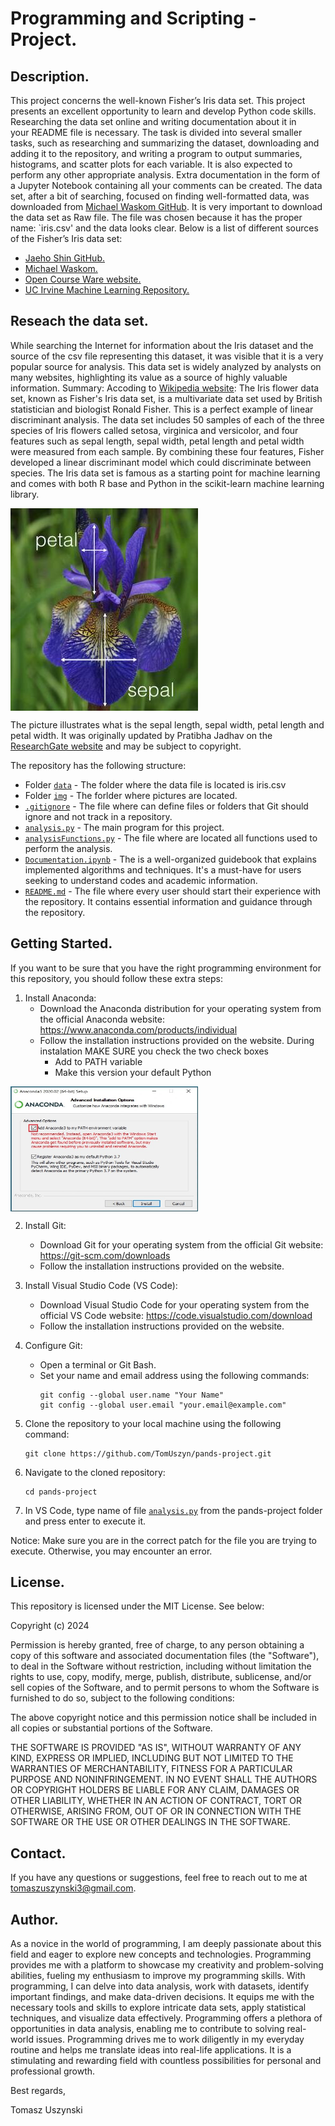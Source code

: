 # Programming and Scripting - Project.

## Description.
This project concerns the well-known Fisher’s Iris data set. This project presents an excellent opportunity to learn and develop Python code skills. Researching the data set online and writing documentation about it in your README file is necessary. The task is divided into several smaller tasks, such as researching and summarizing the dataset, downloading and adding it to the repository, and writing a program to output summaries, histograms, and scatter plots for each variable. It is also expected to perform any other appropriate analysis. Extra documentation in the form of a Jupyter Notebook containing all your comments can be created. The data set, after a bit of searching, focused on finding well-formatted data, was downloaded from [Michael Waskom GitHub](https://github.com/mwaskom/seaborn-data/blob/master/iris.csv). It is very important to download the data set as Raw file. The file was chosen because it has the proper name: `iris.csv' and the data looks clear.
Below is a list of different sources of the Fisher’s Iris data set:

* [Jaeho Shin GitHub.](https://gist.github.com/netj/8836201)
* [Michael Waskom.](https://github.com/mwaskom/seaborn-data/blob/master/iris.csv)
* [Open Course Ware website.](https://ocw.mit.edu/courses/15-097-prediction-machine-learning-and-statistics-spring-2012/89d88c5528513adc4002a1618ce2efb0_iris.csv)
* [UC Irvine Machine Learning Repository.](https://archive.ics.uci.edu/dataset/53/iris)



## Reseach the data set.
While searching the Internet for information about the Iris dataset and the source of the csv file representing this dataset, it was visible that it is a very popular source for analysis.
This data set is widely analyzed by analysts on many websites, highlighting its value as a source of highly valuable information.
Summary:
Accoding to [Wikipedia website](https://en.wikipedia.org/wiki/Iris_flower_data_set):
The Iris flower data set, known as Fisher's Iris data set, is a multivariate data set used by British statistician and biologist Ronald Fisher. This is a perfect example of linear discriminant analysis. The data set includes 50 samples of each of the three species of Iris flowers called setosa, virginica and versicolor, and four features such as sepal length, sepal width, petal length and petal width were measured from each sample. By combining these four features, Fisher developed a linear discriminant model which could discriminate between species. The Iris data set is famous as a starting point for machine learning and comes with both R base and Python in the scikit-learn machine learning library.

<img src="img/Description-of-IRIS-dataset-showing-Petal-length-Sepal-length-Petal-width-and-Sepal.png"  width="300" height="324" img align='center'>

The picture illustrates what is the sepal length, sepal width, petal length and petal width. It was originally updated by Pratibha Jadhav on the [ResearchGate website](https://www.researchgate.net/figure/Description-of-IRIS-dataset-showing-Petal-length-Sepal-length-Petal-width-and-Sepal_fig1_342859543) and may be subject to copyright.

The repository has the following structure:
* Folder [`data`](data) - The folder where the data file is located is iris.csv
* Folder [`img`](img) - The forlder where pictures are located.
* [`.gitignore`](.gitignore) - The file where can define files or folders that Git should ignore and not track in a repository.
* [`analysis.py`](analysis.py) - The main program for this project.
* [`analysisFunctions.py`](analysisFunctions.py) - The file where are located all functions used to perform the analysis.
* [`Documentation.ipynb`](Documentation.ipynb) - The is a well-organized guidebook that explains implemented algorithms and techniques. It's a must-have for users seeking to understand codes and academic information. 
* [`README.md`](README.md) - The file where every user should start their experience with the repository. It contains essential information and guidance through the repository.


## Getting Started.

If you want to be sure that you have the right programming environment for this repository, you should follow these extra 
steps:

1. Install Anaconda: 
    - Download the Anaconda distribution for your operating system from the official Anaconda website: https://www.anaconda.com/products/individual
    - Follow the installation instructions provided on the website. 
      During instalation MAKE SURE you check the two check boxes
       * Add to PATH variable
       * Make this version your default Python


<img src="img/advanced_option.png"  width="300" height="200" img align='center'>
   

2. Install Git:
    - Download Git for your operating system from the official Git website: https://git-scm.com/downloads
    - Follow the installation instructions provided on the website.

3. Install Visual Studio Code (VS Code):
    - Download Visual Studio Code for your operating system from the official VS Code website: https://code.visualstudio.com/download
    - Follow the installation instructions provided on the website.

4. Configure Git:
    - Open a terminal or Git Bash.
    - Set your name and email address using the following commands:
      ```
      git config --global user.name "Your Name"
      git config --global user.email "your.email@example.com"
      ```

5. Clone the repository to your local machine using the following command:
    ```
    git clone https://github.com/TomUszyn/pands-project.git
    ```

6. Navigate to the cloned repository:
    ```
    cd pands-project

7. In VS Code, type name of file [`analysis.py`](analysis.py) from the pands-project folder and press enter to execute it.

Notice: Make sure you are in the correct patch for the file you are trying to execute. Otherwise, you may encounter an error.

## License.

This repository is licensed under the MIT License. See below:


Copyright (c) 2024 <copyright holder Tomasz Uszynski>

Permission is hereby granted, free of charge, to any person obtaining a copy
of this software and associated documentation files (the "Software"), to deal
in the Software without restriction, including without limitation the rights
to use, copy, modify, merge, publish, distribute, sublicense, and/or sell
copies of the Software, and to permit persons to whom the Software is
furnished to do so, subject to the following conditions:

The above copyright notice and this permission notice shall be included in all
copies or substantial portions of the Software.

THE SOFTWARE IS PROVIDED "AS IS", WITHOUT WARRANTY OF ANY KIND, EXPRESS OR
IMPLIED, INCLUDING BUT NOT LIMITED TO THE WARRANTIES OF MERCHANTABILITY,
FITNESS FOR A PARTICULAR PURPOSE AND NONINFRINGEMENT. IN NO EVENT SHALL THE
AUTHORS OR COPYRIGHT HOLDERS BE LIABLE FOR ANY CLAIM, DAMAGES OR OTHER
LIABILITY, WHETHER IN AN ACTION OF CONTRACT, TORT OR OTHERWISE, ARISING FROM,
OUT OF OR IN CONNECTION WITH THE SOFTWARE OR THE USE OR OTHER DEALINGS IN THE
SOFTWARE.

## Contact.

If you have any questions or suggestions, feel free to reach out to me at [tomaszuszynski3@gmail.com](mailto:tomaszuszynski@gmail.com).

## Author.

As a novice in the world of programming, I am deeply passionate about this field and eager to explore new concepts and technologies. Programming provides me with a platform to showcase my creativity and problem-solving abilities, fueling my enthusiasm to improve my programming skills. With programming, I can delve into data analysis, work with datasets, identify important findings, and make data-driven decisions. It equips me with the necessary tools and skills to explore intricate data sets, apply statistical techniques, and visualize data effectively. Programming offers a plethora of opportunities in data analysis, enabling me to contribute to solving real-world issues. Programming drives me to work diligently in my everyday routine and helps me translate ideas into real-life applications. It is a stimulating and rewarding field with countless possibilities for personal and professional growth.

Best regards,

Tomasz Uszynski